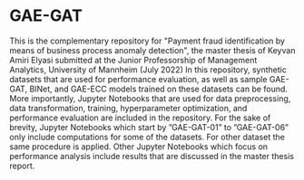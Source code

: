 # GAE-GAT
This is the complementary repository for "Payment fraud identification by means of business process anomaly detection", the master thesis of Keyvan Amiri Elyasi submitted at the Junior Professorship of Management Analytics, University of Mannheim (July 2022)
In this repository, synthetic datasets that are used for performance evaluation, as well as sample GAE-GAT, BINet, and GAE-ECC models trained on these datasets can be found. More importantly, Jupyter Notebooks that are used for data preprocessing, data transformation, training, hyperparameter optimization, and performance evaluation are included in the repository. For the sake of brevity, Jupyter Notebooks which start by ”GAE-GAT-01” to ”GAE-GAT-06” only include computations for some of the datasets. For other dataset the same procedure is applied. Other Jupyter Notebooks which focus on performance analysis include results that are discussed in the master thesis report.
